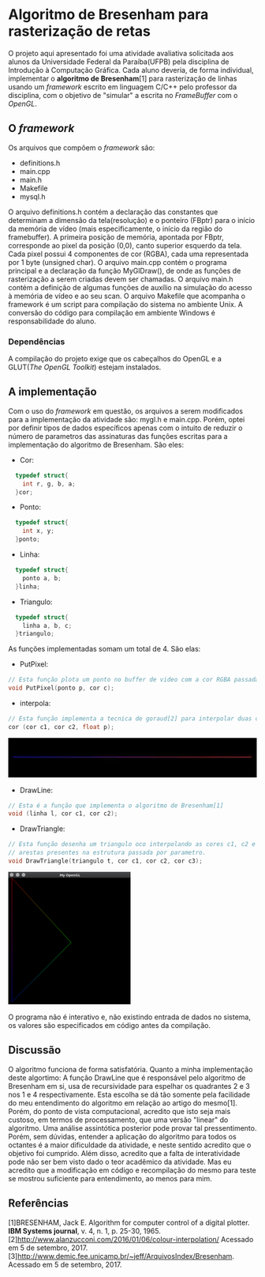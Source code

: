   # Algoritmo de Bresenham para rasterização de retas

  O projeto aqui apresentado foi uma atividade avaliativa solicitada aos alunos da Universidade Federal da Paraíba(UFPB) pela disciplina de Introdução à Computação Gráfica. Cada aluno deveria, de forma individual, implementar o **algoritmo de Bresenham**[1] para rasterização de linhas usando um *framework* escrito em linguagem C/C++ pelo professor da disciplina, com o objetivo de "simular" a escrita no *FrameBuffer* com o *OpenGL*.
  
  ## O *framework*
  
  Os arquivos que compõem o *framework* são:
  
  * definitions.h
  * main.cpp
  * main.h
  * Makefile
  * mysql.h
  
  O arquivo definitions.h contém a declaração das constantes que determinam a dimensão da tela(resolução) e o ponteiro (FBptr) para o início da memória de vídeo (mais especificamente, o início da região do framebuffer). A primeira posição de memória, apontada por FBptr, corresponde ao pixel da posição (0,0), canto superior esquerdo da tela. Cada pixel possui 4 componentes de cor (RGBA), cada
uma representada por 1 byte (unsigned char).
  O arquivo main.cpp contém o programa principal e a declaração da função MyGlDraw(), de onde as funções de rasterização a serem criadas devem ser chamadas.
  O arquivo main.h contém a definição de algumas funções de auxílio na simulação do acesso à memória de vídeo e ao seu scan.
  O arquivo Makefile que acompanha o framework é um script para compilação do sistema no ambiente Unix. A conversão do código para compilação em ambiente Windows é responsabilidade do aluno.
  
  ### Dependências
  
  A compilação do projeto exige que os cabeçalhos do OpenGL e a GLUT(*The OpenGL Toolkit*) estejam instalados.
  
  ## A implementação
  
  Com o uso do *framework* em questão, os arquivos a serem modificados para a implementação da atividade são: mygl.h e main.cpp. Porém, optei por definir tipos de dados específicos apenas com o intuito de reduzir o número de parametros das assinaturas das funções escritas para a implementação do algoritmo de Bresenham.
  São eles:
  * Cor:
  ```C
    typedef struct{
      int r, g, b, a;
    }cor;
  ```
  * Ponto:
  ```C
    typedef struct{
      int x, y;
    }ponto;
  ```
  * Linha:
  ```C
    typedef struct{
      ponto a, b;
    }linha;
  ```
  * Triangulo:
  ```C
    typedef struct{
      linha a, b, c;
    }triangulo;
  ```
  As funções implementadas somam um total de 4. São elas:
  * PutPixel:
  ```C
  // Esta função plota um ponto no buffer de video com a cor RGBA passada como parametro
  void PutPixel(ponto p, cor c);
  ```
  * interpola:
  ```C
  // Esta função implementa a tecnica de goraud[2] para interpolar duas cores em uma reta
  cor (cor c1, cor c2, float p);
  ```
  ![line](interpolacao2.jpg)
  * DrawLine:
  ```C
  // Esta é a função que implementa o algoritmo de Bresenham[1]
  void (linha l, cor c1, cor c2);
  ```
  * DrawTriangle:
  ```C
  // Esta função desenha um triangulo oco interpolando as cores c1, c2 e c3 dos vertices ao longo das 
  // arestas presentes na estrutura passada por parametro.
  void DrawTriangle(triangulo t, cor c1, cor c2, cor c3);
  ```
  ![triangulo](triangulo.png)
  
  O programa não é interativo e, não existindo entrada de dados no sistema, os valores são especificados em código antes da compilação.
  
  ## Discussão
  
  O algoritmo funciona de forma satisfatória. Quanto a minha implementação deste algortimo: A função DrawLine que é responsável pelo algoritmo de Bresenham em si, usa de recursividade para espelhar os quadrantes 2 e 3 nos 1 e 4 respectivamente. Esta escolha se dá tão somente pela facilidade do meu entendimento do algoritmo em relação ao artigo do mesmo[1]. Porém, do ponto de vista computacional, acredito que isto seja mais custoso, em termos de processamento, que uma versão "linear" do algoritmo. Uma análise assintótica posterior pode provar tal pressentimento. Porém, sem dúvidas, entender a aplicação do algoritmo para todos os octantes é a maior dificuldade da atividade, e neste sentido acredito que o objetivo foi cumprido.
  Além disso, acredito que a falta de interatividade pode não ser bem visto dado o teor acadêmico da atividade. Mas eu acredito que a modificação em código e recompilação do mesmo para teste se mostrou suficiente para entendimento, ao menos para mim.
  
  ## Referências
  [1]BRESENHAM, Jack E. Algorithm for computer control of a digital plotter. **IBM Systems journal**, v. 4, n. 1, p. 25-30, 1965.
  [2]http://www.alanzucconi.com/2016/01/06/colour-interpolation/ Acessado em 5 de setembro, 2017.
  [3]http://www.demic.fee.unicamp.br/~jeff/ArquivosIndex/Bresenham. Acessado em 5 de setembro, 2017.
